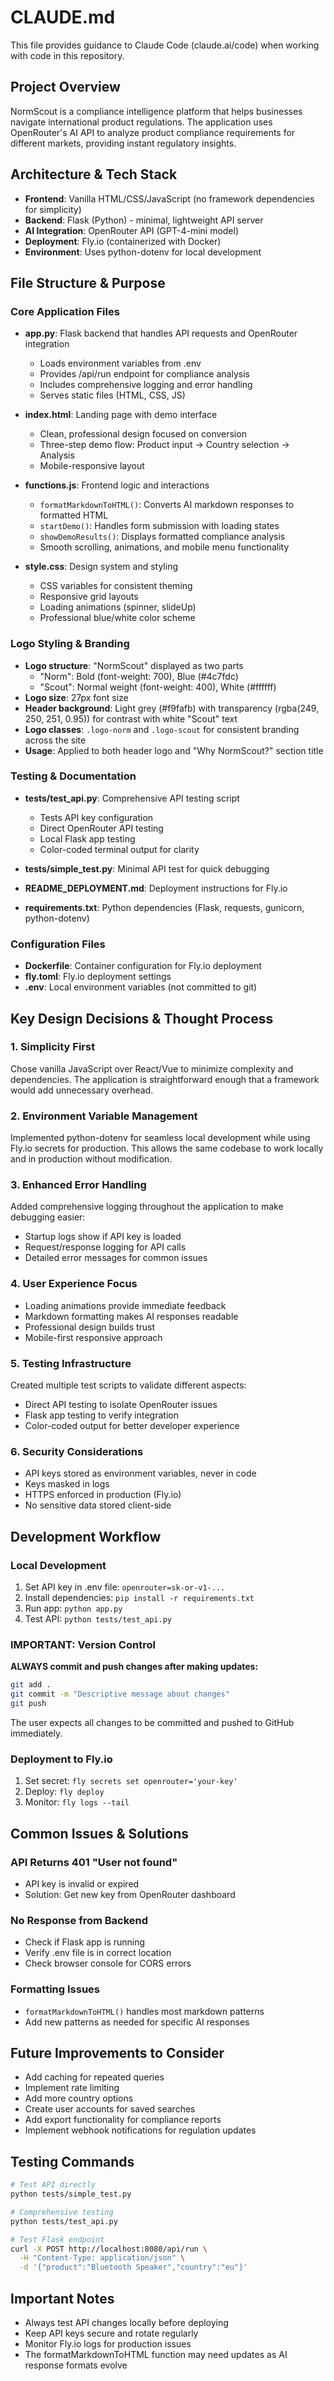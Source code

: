 # CLAUDE.md

This file provides guidance to Claude Code (claude.ai/code) when working with code in this repository.

## Project Overview
NormScout is a compliance intelligence platform that helps businesses navigate international product regulations. The application uses OpenRouter's AI API to analyze product compliance requirements for different markets, providing instant regulatory insights.

## Architecture & Tech Stack
- **Frontend**: Vanilla HTML/CSS/JavaScript (no framework dependencies for simplicity)
- **Backend**: Flask (Python) - minimal, lightweight API server
- **AI Integration**: OpenRouter API (GPT-4-mini model)
- **Deployment**: Fly.io (containerized with Docker)
- **Environment**: Uses python-dotenv for local development

## File Structure & Purpose

### Core Application Files
- **app.py**: Flask backend that handles API requests and OpenRouter integration
  - Loads environment variables from .env
  - Provides /api/run endpoint for compliance analysis
  - Includes comprehensive logging and error handling
  - Serves static files (HTML, CSS, JS)

- **index.html**: Landing page with demo interface
  - Clean, professional design focused on conversion
  - Three-step demo flow: Product input → Country selection → Analysis
  - Mobile-responsive layout

- **functions.js**: Frontend logic and interactions
  - `formatMarkdownToHTML()`: Converts AI markdown responses to formatted HTML
  - `startDemo()`: Handles form submission with loading states
  - `showDemoResults()`: Displays formatted compliance analysis
  - Smooth scrolling, animations, and mobile menu functionality

- **style.css**: Design system and styling
  - CSS variables for consistent theming
  - Responsive grid layouts
  - Loading animations (spinner, slideUp)
  - Professional blue/white color scheme

### Logo Styling & Branding
- **Logo structure**: "NormScout" displayed as two parts
  - "Norm": Bold (font-weight: 700), Blue (#4c7fdc)
  - "Scout": Normal weight (font-weight: 400), White (#ffffff)
- **Logo size**: 27px font size
- **Header background**: Light grey (#f9fafb) with transparency (rgba(249, 250, 251, 0.95)) for contrast with white "Scout" text
- **Logo classes**: `.logo-norm` and `.logo-scout` for consistent branding across the site
- **Usage**: Applied to both header logo and "Why NormScout?" section title

### Testing & Documentation
- **tests/test_api.py**: Comprehensive API testing script
  - Tests API key configuration
  - Direct OpenRouter API testing
  - Local Flask app testing
  - Color-coded terminal output for clarity

- **tests/simple_test.py**: Minimal API test for quick debugging
- **README_DEPLOYMENT.md**: Deployment instructions for Fly.io
- **requirements.txt**: Python dependencies (Flask, requests, gunicorn, python-dotenv)

### Configuration Files
- **Dockerfile**: Container configuration for Fly.io deployment
- **fly.toml**: Fly.io deployment settings
- **.env**: Local environment variables (not committed to git)

## Key Design Decisions & Thought Process

### 1. **Simplicity First**
Chose vanilla JavaScript over React/Vue to minimize complexity and dependencies. The application is straightforward enough that a framework would add unnecessary overhead.

### 2. **Environment Variable Management**
Implemented python-dotenv for seamless local development while using Fly.io secrets for production. This allows the same codebase to work locally and in production without modification.

### 3. **Enhanced Error Handling**
Added comprehensive logging throughout the application to make debugging easier:
- Startup logs show if API key is loaded
- Request/response logging for API calls
- Detailed error messages for common issues

### 4. **User Experience Focus**
- Loading animations provide immediate feedback
- Markdown formatting makes AI responses readable
- Professional design builds trust
- Mobile-first responsive approach

### 5. **Testing Infrastructure**
Created multiple test scripts to validate different aspects:
- Direct API testing to isolate OpenRouter issues
- Flask app testing to verify integration
- Color-coded output for better developer experience

### 6. **Security Considerations**
- API keys stored as environment variables, never in code
- Keys masked in logs
- HTTPS enforced in production (Fly.io)
- No sensitive data stored client-side

## Development Workflow

### Local Development
1. Set API key in .env file: `openrouter=sk-or-v1-...`
2. Install dependencies: `pip install -r requirements.txt`
3. Run app: `python app.py`
4. Test API: `python tests/test_api.py`

### IMPORTANT: Version Control
**ALWAYS commit and push changes after making updates:**
```bash
git add .
git commit -m "Descriptive message about changes"
git push
```
The user expects all changes to be committed and pushed to GitHub immediately.

### Deployment to Fly.io
1. Set secret: `fly secrets set openrouter='your-key'`
2. Deploy: `fly deploy`
3. Monitor: `fly logs --tail`

## Common Issues & Solutions

### API Returns 401 "User not found"
- API key is invalid or expired
- Solution: Get new key from OpenRouter dashboard

### No Response from Backend
- Check if Flask app is running
- Verify .env file is in correct location
- Check browser console for CORS errors

### Formatting Issues
- `formatMarkdownToHTML()` handles most markdown patterns
- Add new patterns as needed for specific AI responses

## Future Improvements to Consider
- Add caching for repeated queries
- Implement rate limiting
- Add more country options
- Create user accounts for saved searches
- Add export functionality for compliance reports
- Implement webhook notifications for regulation updates

## Testing Commands
```bash
# Test API directly
python tests/simple_test.py

# Comprehensive testing
python tests/test_api.py

# Test Flask endpoint
curl -X POST http://localhost:8080/api/run \
  -H "Content-Type: application/json" \
  -d '{"product":"Bluetooth Speaker","country":"eu"}'
```

## Important Notes
- Always test API changes locally before deploying
- Keep API keys secure and rotate regularly
- Monitor Fly.io logs for production issues
- The formatMarkdownToHTML function may need updates as AI response formats evolve